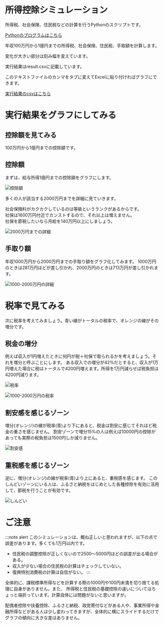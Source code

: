 # 所得控除シミュレーション
所得税、社会保険、住民税などの計算を行うPythonのスクリプトです。

[Pythonのプログラムはこちら](./koujo.py "所得控除シミュレーション")

年収100万円から1億円までの所得税、社会保険、住民税、手取額を計算します。

変化が大きい部分は刻み幅を変えています。

実行結果はresult.csvに記載しています。

このテキストファイルのカンマをタブに変えてExcelに貼り付ければグラフにできます。

[実行結果のcsvはこちら](./result.csv "実行結果")

<H1>実行結果をグラフにしてみる</H1>
<h2>控除額を見てみる</h2>
100万円から1億円までの控除額です。

<H2>控除額</H2>
まずは、給与所得1億円までの控除額をグラフにします。

![控除額](./koujo-linear.png)

多くの人が該当する2000万円までを詳細に見ていきます。

社会保険料がカクカクしているのは等級というランクがあるからです。<br>
社保は1600万円付近でカンストするので、それ以上は増えません。<br>
社保を節税したいなら月給を140万円以上にしましょう。

![2000万円までの詳細](./koujo2000-linear.png)

<h2>手取り額</h2>
年収1000万円から2000万円までの手取り額をグラフ化してみます。
1000万円のときは281万円ほどが差し引かれ、2000万円のときは713万円が差し引かれます。

![1000-2000万円の詳細](./koujo1000-2000.png)

<H1>税率で見てみる</H1>
次に税率を考えてみましょう。青い線がトータルの税率で、オレンジの線がその増分です。

<H2>税金の増分</H2>
例えば収入が1円増えたときに何円が税＋社保で取られるかを考えましょう。それを増分と呼ぶことにします。
ある収入での増分が42%だとすると、収入が1万円増えた場合に税はトータルで4200円増えます。所得を1万円減らせば税負担は4200円減ります。

![税率](./zeiritu.png)

![1000-2000万円の税率](./zei1000-2000.png)

<H2>割安感を感じるゾーン</H2>
増分(オレンジ)の線が税率(青)より下にあると、税金は割安に感じてそれほど税金の重さを感じません。
割安ゾーンで増分15%の人は例えば10000円の控除があっても実際の税負担は1500円しか減りません。

![割安感](./wariyasu.png)

<H2>重税感を感じるゾーン</H2>
逆に、増分(オレンジ)の線が税率(青)より上にあると、重税感を感じます。
このしんどいゾーンにいる人は、ふるさと納税をはじめとした各種控除を有効に活用して、節税を行うことが有効です。

![しんどい](./shindoi.png)

<H1>ご注意</H1>

:::note alert
このシミュレーションは、概ね正しいと思われますが、以下の点で誤差があります。多くても1万円以内です。
* 住民税の調整控除が正しくないので2500～5000円ほどの誤差が出る場合がある。
* 収入が少ない場合の住民税の計算はチェックしていない。
* 復興特別消費税の計算は自信がない。
:::

全体的に、課税標準所得などを計算する際の1000円や100円未満を切り捨てる処理に自身がありません。また、 所得税と住民税の基礎控除の違いについてはちょっと端折っています。計算自体には問題がないと思いますが。

配偶者控除や扶養控除、ふるさと納税、政党寄付などがある人や、事業所得や金融所得などがある人は少し変わってきますが、全体的に横にスライドするだけでグラフの傾向に大きな差はありません。
